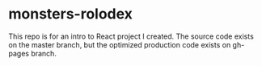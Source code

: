 # monsters-rolodex

This repo is for an intro to React project I created. The source code exists on the master branch, but the optimized production code exists on gh-pages branch.
